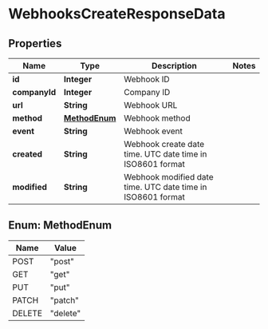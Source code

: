 

# WebhooksCreateResponseData


## Properties

| Name | Type | Description | Notes |
|------------ | ------------- | ------------- | -------------|
|**id** | **Integer** | Webhook ID |  |
|**companyId** | **Integer** | Company ID |  |
|**url** | **String** | Webhook URL |  |
|**method** | [**MethodEnum**](#MethodEnum) | Webhook method |  |
|**event** | **String** | Webhook event |  |
|**created** | **String** | Webhook create date time. UTC date time in ISO8601 format |  |
|**modified** | **String** | Webhook modified date time. UTC date time in ISO8601 format |  |



## Enum: MethodEnum

| Name | Value |
|---- | -----|
| POST | &quot;post&quot; |
| GET | &quot;get&quot; |
| PUT | &quot;put&quot; |
| PATCH | &quot;patch&quot; |
| DELETE | &quot;delete&quot; |




